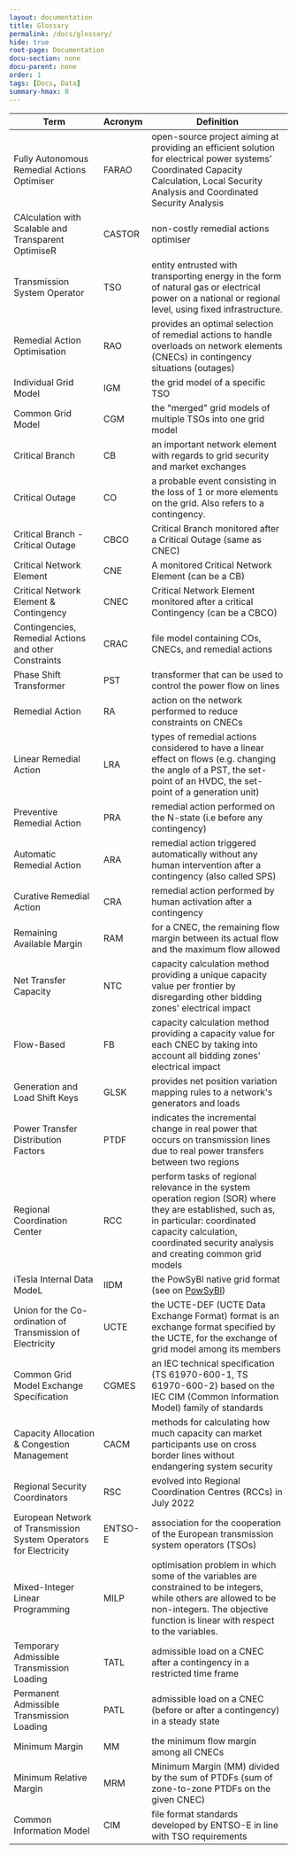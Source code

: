 ```yaml
---
layout: documentation
title: Glossary
permalink: /docs/glossary/
hide: true
root-page: Documentation
docu-section: none
docu-parent: none
order: 1
tags: [Docs, Data]
summary-hmax: 0
---
```


| Term                                                              | Acronym | Definition                                                                                                                                                                                                                   |
|-------------------------------------------------------------------|---------|------------------------------------------------------------------------------------------------------------------------------------------------------------------------------------------------------------------------------|
| Fully Autonomous Remedial Actions Optimiser                       | FARAO   | open-source project aiming at providing an efficient solution for electrical power systems’ Coordinated Capacity Calculation, Local Security Analysis and Coordinated Security Analysis                                      |
| CAlculation with Scalable and Transparent OptimiseR               | CASTOR  | non-costly remedial actions optimiser                                                                                                                                                                                        |
| Transmission System Operator                                      | TSO     | entity entrusted with transporting energy in the form of natural gas or electrical power on a national or regional level, using fixed infrastructure.                                                                        |
| Remedial Action Optimisation                                      | RAO     | provides an optimal selection of remedial actions to handle overloads on network elements (CNECs) in contingency situations (outages)                                                                                        |
| Individual Grid Model                                             | IGM     | the grid model of a specific TSO                                                                                                                                                                                             |
| Common Grid Model                                                 | CGM     | the "merged" grid models of multiple TSOs into one grid model                                                                                                                                                                |
| Critical Branch                                                   | CB      | an important network element with regards to grid security and market exchanges                                                                                                                                              |
| Critical Outage                                                   | CO      | a probable event consisting in the loss of 1 or more elements on the grid. Also refers to a contingency.                                                                                                                     |
| Critical Branch - Critical Outage                                 | CBCO    | Critical Branch monitored after a Critical Outage (same as CNEC)                                                                                                                                                             |
| Critical Network Element                                          | CNE     | A monitored Critical Network Element (can be a CB)                                                                                                                                                                           |
| Critical Network Element & Contingency                            | CNEC    | Critical Network Element monitored after a critical Contingency (can be a CBCO)                                                                                                                                              |
| Contingencies, Remedial Actions and other Constraints             | CRAC    | file model containing COs, CNECs, and remedial actions                                                                                                                                                                       |
| Phase Shift Transformer                                           | PST     | transformer that can be used to control the power flow on lines                                                                                                                                                              |
| Remedial Action                                                   | RA      | action on the network performed to reduce constraints on CNECs                                                                                                                                                               |
| Linear Remedial Action                                            | LRA     | types of remedial actions considered to have a linear effect on flows (e.g. changing the angle of a PST, the set-point of an HVDC, the set-point of a generation unit)                                                       |
| Preventive Remedial Action                                        | PRA     | remedial action performed on the N-state (i.e before any contingency)                                                                                                                                                        |
| Automatic Remedial Action                                         | ARA     | remedial action triggered automatically without any human intervention after a contingency (also called SPS)                                                                                                                 |
| Curative Remedial Action                                          | CRA     | remedial action performed by human activation after a contingency                                                                                                                                                            |
| Remaining Available Margin                                        | RAM     | for a CNEC, the remaining flow margin between its actual flow and the maximum flow allowed                                                                                                                                   |
| Net Transfer Capacity                                             | NTC     | capacity calculation method providing a unique capacity value per frontier by disregarding other bidding zones' electrical impact                                                                                            |
| Flow-Based                                                        | FB      | capacity calculation method providing a capacity value for each CNEC by taking into account all bidding zones' electrical impact                                                                                             |
| Generation and Load Shift Keys                                    | GLSK    | provides net position variation mapping rules to a network's generators and loads                                                                                                                                            |
| Power Transfer Distribution Factors                               | PTDF    | indicates the incremental change in real power that occurs on transmission lines due to real power transfers between two regions                                                                                             |
| Regional Coordination Center                                      | RCC     | perform tasks of regional relevance in the system operation region (SOR) where they are established, such as, in particular: coordinated capacity calculation, coordinated security analysis and creating common grid models |
| iTesla Internal Data ModeL                                        | IIDM    | the PowSyBl native grid format (see on [PowSyBl](https://www.powsybl.org/pages/documentation/developer/artifacts.html))                                                                                                      |
| Union for the Co-ordination of Transmission of Electricity        | UCTE    | the UCTE-DEF (UCTE Data Exchange Format) format is an exchange format specified by the UCTE, for the exchange of grid model among its members                                                                                |
| Common Grid Model Exchange Specification                          | CGMES   | an IEC technical specification (TS 61970-600-1, TS 61970-600-2) based on the IEC CIM (Common Information Model) family of standards                                                                                          |
| Capacity Allocation & Congestion Management                       | CACM    | methods for calculating how much capacity can market participants use on cross border lines without endangering system security                                                                                              |
| Regional Security Coordinators                                    | RSC     | evolved into Regional Coordination Centres (RCCs) in July 2022                                                                                                                                                               |
| European Network of Transmission System Operators for Electricity | ENTSO-E | association for the cooperation of the European transmission system operators (TSOs)                                                                                                                                         |
| Mixed-Integer Linear Programming                                  | MILP    | optimisation problem in which some of the variables are constrained to be integers, while others are allowed to be non-integers. The objective function is linear with respect to the variables.                             |
| Temporary Admissible Transmission Loading                         | TATL    | admissible load on a CNEC after a contingency in a restricted time frame                                                                                                                                                     |
| Permanent Admissible Transmission Loading                         | PATL    | admissible load on a CNEC (before or after a contingency) in a steady state                                                                                                                                                  |
| Minimum Margin                                                    | MM      | the minimum flow margin among all CNECs                                                                                                                                                                                      |
| Minimum Relative Margin                                           | MRM     | Minimum Margin (MM) divided by the sum of PTDFs (sum of zone-to-zone PTDFs on the given CNEC)                                                                                                                                |
| Common Information Model                                          | CIM     | file format standards developed by ENTSO-E in line with TSO requirements                                                                                                                                                     |
